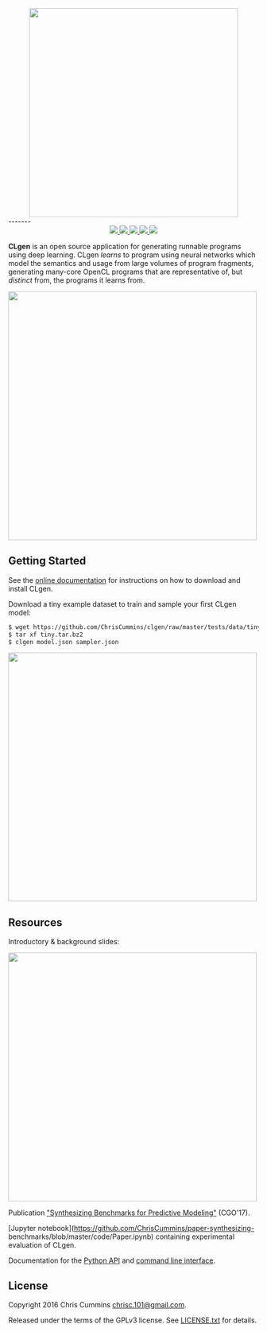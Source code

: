 <div align="center">
  <a href="https://github.com/ChrisCummins/clgen">
    <img src="https://raw.githubusercontent.com/ChrisCummins/clgen/master/docs/assets/logo.png" width="420">
  </a>
</div>
-------

<div align="center">
  <a href="http://chriscummins.cc/clgen/" target="_blank">
    <img src="https://img.shields.io/badge/docs-0.1.7-brightgreen.svg?style=flat">
  </a>
  <a href="https://travis-ci.org/ChrisCummins/clgen" target="_blank">
    <img src="https://img.shields.io/travis/ChrisCummins/clgen/master.svg?style=flat">
  </a>
  <a href="https://coveralls.io/github/ChrisCummins/clgen?branch=master">
    <img src="https://img.shields.io/coveralls/ChrisCummins/clgen/master.svg?style=flat">
  </a>
   <a href="https://github.com/ChrisCummins/clgen/releases" target="_blank">
    <img src="https://img.shields.io/badge/release-0.1.7-blue.svg?style=flat">
  </a>
  <a href="https://www.gnu.org/licenses/gpl-3.0.en.html" target="_blank">
    <img src="https://img.shields.io/badge/license-GNU%20GPL%20v3-blue.svg?style=flat">
  </a>
</div>

**CLgen** is an open source application for generating runnable programs using
deep learning. CLgen *learns* to program using neural networks which model the
semantics and usage from large volumes of program fragments, generating
many-core OpenCL programs that are representative of, but *distinct* from, the
programs it learns from.

<img src="https://raw.githubusercontent.com/ChrisCummins/clgen/master/docs/assets/pipeline.png" width="500">


## Getting Started

See the [online documentation](http://chriscummins.cc/clgen/) for instructions
on how to download and install CLgen.

Download a tiny example dataset to train and sample your first CLgen model:

```sh
$ wget https://github.com/ChrisCummins/clgen/raw/master/tests/data/tiny.tar.bz2
$ tar xf tiny.tar.bz2
$ clgen model.json sampler.json
```

<img src="https://raw.githubusercontent.com/ChrisCummins/clgen/master/docs/assets/clgen.gif" width="500">


## Resources

Introductory & background slides:

<a href="https://speakerdeck.com/chriscummins/machine-learning-and-compilers">
  <img src="https://raw.githubusercontent.com/ChrisCummins/clgen/master/docs/assets/slides.png" width="500">
</a>

Publication
["Synthesizing Benchmarks for Predictive Modeling"](https://github.com/ChrisCummins/paper-synthesizing-benchmarks)
(CGO'17).

[Jupyter notebook](https://github.com/ChrisCummins/paper-synthesizing-
benchmarks/blob/master/code/Paper.ipynb) containing experimental evaluation of
CLgen.

Documentation for the [Python API](http://chriscummins.cc/clgen/api/) and
[command line interface](http://chriscummins.cc/clgen/bin/).


## License

Copyright 2016 Chris Cummins <chrisc.101@gmail.com>.

Released under the terms of the GPLv3 license. See [LICENSE.txt](/LICENSE.txt)
for details.

